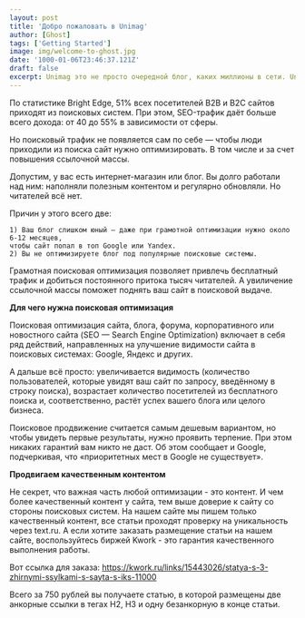```yaml
---
layout: post
title: 'Добро пожаловать в Unimag'
author: [Ghost]
tags: ['Getting Started']
image: img/welcome-to-ghost.jpg
date: '1000-01-06T23:46:37.121Z'
draft: false
excerpt: Unimag это не просто очередной блог, каких миллионы в сети. Unimag это блог с ИКС 11000, созданный с одной целью - повышать ИКС сайтов наших любимых заказчиков.
---
```


По статистике Bright Edge, 51% всех посетителей В2В и В2С сайтов приходят из поисковых систем. При этом, SEO-трафик даёт больше всего дохода: от 40 до 55% в зависимости от сферы.

Но поисковый трафик не появляется сам по себе — чтобы люди приходили из поиска сайт нужно оптимизировать. В том числе и за счет повышения ссылочной массы.

Допустим, у вас есть интернет-магазин или блог. Вы долго работали над ним: наполняли полезным контентом и регулярно обновляли. Но читателей всё нет.

Причин у этого всего две:

    1) Ваш блог слишком юный – даже при грамотной оптимизации нужно около 6-12 месяцев, 
    чтобы сайт попал в топ Google или Yandex.
    2) Вы не оптимизируете блог под популярные поисковые системы.

Грамотная поисковая оптимизация позволяет привлечь бесплатный трафик и добиться постоянного притока тысяч читателей. 
А увиличение ссылочной массы поможет поднять ваш сайт в поисковой выдаче.

**Для чего нужна поисковая оптимизация**

Поисковая оптимизация сайта, блога, форума, корпоративного или новостного сайта (SEO — Search Engine Optimization) включает в себя ряд действий, направленных на улучшение видимости сайта в поисковых системах: Google, Яндекс и других.

А дальше всё просто: увеличивается видимость (количество пользователей, которые увидят ваш сайт по запросу, введённому в строку поиска), возрастает количество посетителей из бесплатного поиска и, соответственно, растёт успех вашего блога или целого бизнеса.

Поисковое продвижение считается самым дешевым вариантом, но чтобы увидеть первые результаты, нужно проявить терпение.  При этом никаких гарантий вам никто не даст. Об этом сообщает и Google, подчеркивая, что «приоритетных мест в Google не существует».

**Продвигаем качественным контентом**

Не секрет, что важная часть любой оптимизации - это контент. 
И чем более качественный контент у сайта, тем выше доверие к сайту со стороны поисковых систем. 
На нашем сайте мы пишем только качественный контент, все статьи проходят проверку на уникальность через text.ru. 
А если хотите заказать размещение статьи на нашем сайте, воспользуйтесь биржей Kwork - это гарантия качественного выполнения работы.

Вот ссылка для заказа: https://kwork.ru/links/15443026/statya-s-3-zhirnymi-ssylkami-s-sayta-s-iks-11000

Всего за 750 рублей вы получаете статью, в которой размещены две анкорные ссылки в тегах H2, H3 и одну безанкорную в конце статьи.
